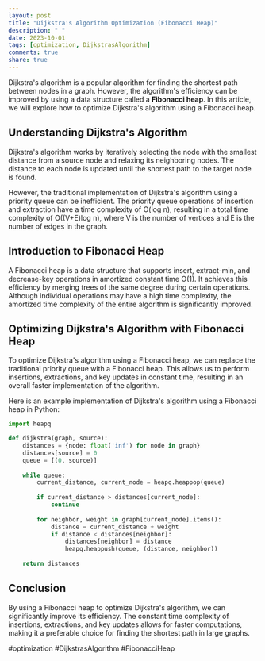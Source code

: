 ```yaml
---
layout: post
title: "Dijkstra's Algorithm Optimization (Fibonacci Heap)"
description: " "
date: 2023-10-01
tags: [optimization, DijkstrasAlgorithm]
comments: true
share: true
---
```


Dijkstra's algorithm is a popular algorithm for finding the shortest path between nodes in a graph. However, the algorithm's efficiency can be improved by using a data structure called a **Fibonacci heap**. In this article, we will explore how to optimize Dijkstra's algorithm using a Fibonacci heap.

## Understanding Dijkstra's Algorithm

Dijkstra's algorithm works by iteratively selecting the node with the smallest distance from a source node and relaxing its neighboring nodes. The distance to each node is updated until the shortest path to the target node is found.

However, the traditional implementation of Dijkstra's algorithm using a priority queue can be inefficient. The priority queue operations of insertion and extraction have a time complexity of O(log n), resulting in a total time complexity of O((V+E)log n), where V is the number of vertices and E is the number of edges in the graph.

## Introduction to Fibonacci Heap

A Fibonacci heap is a data structure that supports insert, extract-min, and decrease-key operations in amortized constant time O(1). It achieves this efficiency by merging trees of the same degree during certain operations. Although individual operations may have a high time complexity, the amortized time complexity of the entire algorithm is significantly improved.

## Optimizing Dijkstra's Algorithm with Fibonacci Heap

To optimize Dijkstra's algorithm using a Fibonacci heap, we can replace the traditional priority queue with a Fibonacci heap. This allows us to perform insertions, extractions, and key updates in constant time, resulting in an overall faster implementation of the algorithm.

Here is an example implementation of Dijkstra's algorithm using a Fibonacci heap in Python:

```python
import heapq

def dijkstra(graph, source):
    distances = {node: float('inf') for node in graph}
    distances[source] = 0
    queue = [(0, source)]
  
    while queue:
        current_distance, current_node = heapq.heappop(queue)
      
        if current_distance > distances[current_node]:
            continue
      
        for neighbor, weight in graph[current_node].items():
            distance = current_distance + weight
            if distance < distances[neighbor]:
                distances[neighbor] = distance
                heapq.heappush(queue, (distance, neighbor))
  
    return distances
```

## Conclusion

By using a Fibonacci heap to optimize Dijkstra's algorithm, we can significantly improve its efficiency. The constant time complexity of insertions, extractions, and key updates allows for faster computations, making it a preferable choice for finding the shortest path in large graphs.

#optimization #DijkstrasAlgorithm #FibonacciHeap